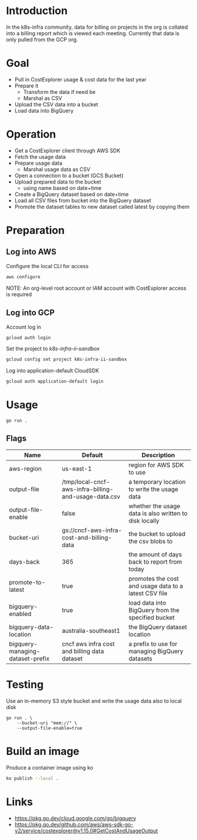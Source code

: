 # Introduction

In the k8s-infra community, data for billing on projects in the org is collated into a billing report which is viewed each meeting. Currently that data is only pulled from the GCP org.

# Goal

-   Pull in CostExplorer usage & cost data for the last year
-   Prepare it
    -   Transform the data if need be
    -   Marshal as CSV
-   Upload the CSV data into a bucket
-   Load data into BigQuery

# Operation

-   Get a CostExplorer client through AWS SDK
-   Fetch the usage data
-   Prepare usage data
    -   Marshal usage data as CSV
-   Open a connection to a bucket (GCS Bucket)
-   Upload prepared data to the bucket
    -   using name based on date+time
-   Create a BigQuery dataset based on date+time
-   Load all CSV files from bucket into the BigQuery dataset
-   Promote the dataset tables to new dataset called latest by copying them

# Preparation

## Log into AWS

Configure the local CLI for access

```bash
aws configure
```

NOTE: An org-level root account or IAM account with CostExplorer access is required

## Log into GCP

Account log in

```bash
gcloud auth login
```

Set the project to *k8s-infra-ii-sandbox*

```bash
gcloud config set project k8s-infra-ii-sandbox
```

Log into application-default CloudSDK

```bash
gcloud auth application-default login
```

# Usage

```shell
go run .
```

## Flags

| Name                             | Default                                              | Description                                            |
| -------------------------------- | ---------------------------------------------------- | ------------------------------------------------------ |
| aws-region                       | us-east-1                                            | region for AWS SDK to use                              |
| output-file                      | /tmp/local-cncf-aws-infra-billing-and-usage-data.csv | a temporary location to write the usage data           |
| output-file-enable               | false                                                | whether the usage data is also written to disk locally |
| bucket-uri                       | gs://cncf-aws-infra-cost-and-billing-data            | the bucket to upload the csv blobs to                  |
| days-back                        | 365                                                  | the amount of days back to report from today           |
| promote-to-latest                | true                                                 | promotes the cost and usage data to a latest CSV file  |
| bigquery-enabled                 | true                                                 | load data into BigQuery from the specified bucket      |
| bigquery-data-location           | australia-southeast1                                 | the BigQuery dataset location                          |
| bigquery-managing-dataset-prefix | cncf aws infra cost and billing data dataset         | a prefix to use for managing BigQuery datasets         |

# Testing

Use an in-memory S3 style bucket and write the usage data also to local disk

```shell
go run . \
    --bucket-uri "mem://" \
    --output-file-enable=true
```

# Build an image

Produce a container image using ko

```bash
ko publish --local .
```

# Links

-   <https://pkg.go.dev/cloud.google.com/go/bigquery>
-   <https://pkg.go.dev/github.com/aws/aws-sdk-go-v2/service/costexplorer@v1.15.0#GetCostAndUsageOutput>

